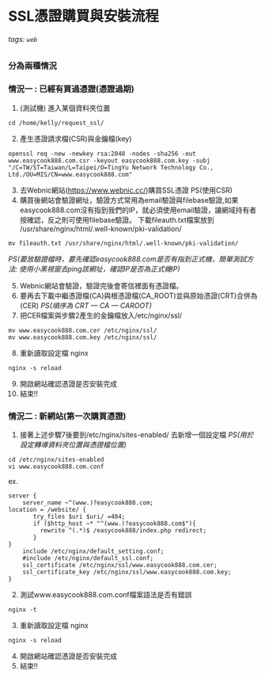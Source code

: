# **SSL憑證購買與安裝流程**
###### tags: `web`
### 分為兩種情況
### 情況一 :  已經有買過憑證(憑證過期)
1. (測試機) 進入某個資料夾位置
```	
cd /home/kelly/request_ssl/
```
2. 產生憑證請求檔(CSR)與金鑰檔(key)
```
openssl req -new -newkey rsa:2048 -nodes -sha256 -out www.easycook888.com.csr -keyout easycook888.com.key -subj "/C=TW/ST=Taiwan/L=Taipei/O=TingYu Network Technology Co., Ltd./OU=MIS/CN=www.easycook888.com"
```
3. 去Webnic網站(https://www.webnic.cc/)購買SSL憑證 PS(使用CSR)
4. 購買後網站會驗證網址，驗證方式常用為email驗證與filebase驗證,如果easycook888.com沒有指到我們的IP，就必須使用email驗證，讓網域持有者按確認，反之則可使用filebase驗證。 下載fileauth.txt檔案放到 /usr/share/nginx/html/.well-known/pki-validation/
```
mv fileauth.txt /usr/share/nginx/html/.well-known/pki-validation/
```
  *PS(要放驗證檔時，要先確認easycook888.com是否有指到正式機，簡單測試方法: 使用小黑視窗去ping該網址，確認IP是否為正式機IP)*

5. Webnic網站會驗證，驗證完後會寄信裡面有憑證檔。
6. 要再去下載中繼憑證檔(CA)與根憑證檔(CA_ROOT)並與原始憑證(CRT)合併為(CER)
*PS(順序為 CRT — CA — CAROOT)*
7. 把CER檔案與步驟2產生的金鑰檔放入/etc/nginx/ssl/
```
mv www.easycook888.com.cer /etc/nginx/ssl/
mv www.easycook888.com.key /etc/nginx/ssl/
```
8. 重新讀取設定檔 nginx
```
nginx -s reload
```
9. 開啟網站確認憑證是否安裝完成
10. 結束!!

### 情況二 : 新網站(第一次購買憑證)
1. 接著上述步驟7後要到/etc/nginx/sites-enabled/ 去新增一個設定檔
 *PS(用於設定轉導資料夾位置與憑證檔位置)*
```
cd /etc/nginx/sites-enabled
vi www.easycook888.com.conf
```
ex.
```
server {
    server_name ~^(www.)?easycook888.com;
location = /website/ {
       try_files $uri $uri/ =404;
       if ($http_host ~* "^(www.)?easycook888.com$"){
         rewrite ^(.*)$ /easycook888/index.php redirect;
       }
}
    include /etc/nginx/default_setting.conf;
    #include /etc/nginx/default_ssl.conf;
    ssl_certificate /etc/nginx/ssl/www.easycook888.com.cer;
    ssl_certificate_key /etc/nginx/ssl/www.easycook888.com.key;
}
```
2. 測試www.easycook888.com.conf檔案語法是否有錯誤
```
nginx -t
```
3. 重新讀取設定檔 nginx
```
nginx -s reload
```
4. 開啟網站確認憑證是否安裝完成
5. 結束!!